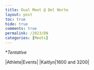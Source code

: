 ```yaml
---
title: Dual Meet @ Del Norte
layout: post
toc: true 
hide: true
comments: true
permalink: /2023/DN
categories: [Meets]
---
```


**Tentative*

|Athlete|Events|
|Kaitlyn|1600 and 3200|